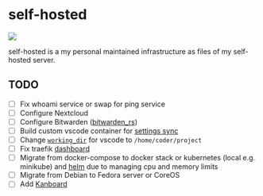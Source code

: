 # self-hosted
![](https://img.shields.io/website?down_color=red&up_color=green&url=https%3A%2F%2Fwhoami.estysdesu.com)

self-hosted is a my personal maintained infrastructure as files of my self-hosted server.

## TODO
- [ ] Fix whoami service or swap for ping service
- [ ] Configure Nextcloud
- [ ] Configure Bitwarden ([bitwarden_rs](https://selfhostedhome.com/self-host-password-management-bitwarden/))
- [ ] Build custom vscode container for [settings sync](https://github.com/cdr/code-server/issues/148)
- [ ] Change [`working_dir`](https://docs.docker.com/compose/compose-file/#domainname-hostname-ipc-mac_address-privileged-read_only-shm_size-stdin_open-tty-user-working_dir) for vscode to `/home/coder/project`
- [ ] Fix traefik [dashboard](https://docs.traefik.io/v2.2/operations/dashboard/#dashboard-router-rule)
- [ ] Migrate from docker-compose to docker stack or kubernetes (local e.g. minikube) and [helm](https://helm.sh/) due to managing cpu and memory limits
- [ ] Migrate from Debian to Fedora server or CoreOS
- [ ] Add [Kanboard](https://github.com/kanboard/kanboard)
